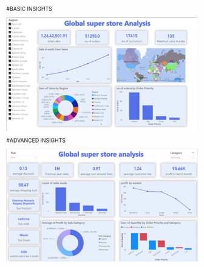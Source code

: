 #BASIC INSIGHTS

![Basic Insights](https://github.com/amith7025/Global-store-analysis/blob/main/Screenshot%202023-12-30%20204247.png)

#ADVANCED INSIGHTS

![Advanced Insights](https://github.com/amith7025/Global-store-analysis/blob/main/Screenshot%202023-12-31%20071825.png)
